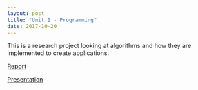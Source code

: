 ```yaml
---
layout: post
title: "Unit 1 - Programming"
date: 2017-10-20
---
```


This is a research project looking at algorithms and how they are implemented to create applications.

[Report](https://drive.proton.me/urls/G63FMCY134#IqWZhq537k4d)

[Presentation](https://drive.proton.me/urls/WZJRMWVCWG#0FZeOnqc45QD)

